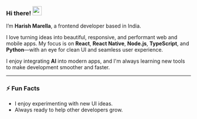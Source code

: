 ### Hi there! <img src="https://emojis.slackmojis.com/emojis/images/1536351075/4594/blob-wave.gif" width="25"/>

I’m **Harish Marella**, a frontend developer based in India.

I love turning ideas into beautiful, responsive, and performant web and mobile apps. My focus is on **React**, **React Native**, **Node.js**, **TypeScript**, and **Python**—with an eye for clean UI and seamless user experience.

I enjoy integrating **AI** into modern apps, and I'm always learning new tools to make development smoother and faster.

---
### ⚡ Fun Facts
- I enjoy experimenting with new UI ideas.
- Always ready to help other developers grow.


